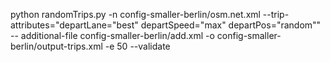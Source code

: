 python randomTrips.py -n config-smaller-berlin/osm.net.xml --trip-attributes="departLane=\"best\" departSpeed=\"max\" departPos=\"random\"" --
additional-file config-smaller-berlin/add.xml -o config-smaller-berlin/output-trips.xml -e 50 --validate